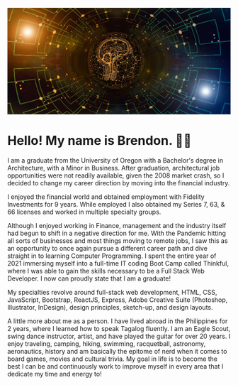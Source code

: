 ![Banner](/network-6511448_1920.jpg)


# Hello! My name is Brendon.  👋🏼


I am a graduate from the University of Oregon with a Bachelor's degree in Architecture, with a Minor in Business. After graduation, architectural job opportunities were not readily available, given the 2008 market crash, so I decided to change my career direction by moving into the financial industry.

I enjoyed the financial world and obtained employment with Fidelity Investments for 9 years. While employed I also obtained my Series 7, 63, & 66 licenses and worked in multiple specialty groups.

Although I enjoyed working in Finance, management and the industry itself had begun to shift in a negative direction for me.  With the Pandemic hitting all sorts of businesses and most things moving to remote jobs, I saw this as an opportunity to once again pursue a different career path and dive straight in to learning Computer Programming. I spent the entire year of 2021 immersing myself into a full-time IT coding Boot Camp called Thinkful, where I was able to gain the skills necessary to be a Full Stack Web Developer. I now can proudly state that I am a graduate!

My specialties revolve around full-stack web development, HTML, CSS, JavaScript, Bootstrap, ReactJS, Express, Adobe Creative Suite (Photoshop, Illustrator, InDesign), design principles, sketch-up, and design layouts.

A little more about me as a person. I have lived abroad in the Philippines for 2 years, where I learned how to speak Tagalog fluently. I am an Eagle Scout, swing dance instructor, artist, and have played the guitar for over 20 years. I enjoy traveling, camping, hiking, swimming, racquetball, astronomy, aeronautics, history and am basically the epitome of nerd when it comes to board games, movies and cultural trivia. My goal in life is to become the best I can be and continuously work to improve myself in every area that I dedicate my time and energy to!



<!--
**JacksonDynamics/JacksonDynamics** is a ✨ _special_ ✨ repository because its `README.md` (this file) appears on your GitHub profile.

Here are some ideas to get you started:

- 🔭 I’m currently working on ...
- 🌱 I’m currently learning ...
- 👯 I’m looking to collaborate on ...
- 🤔 I’m looking for help with ...
- 💬 Ask me about ...
- 📫 How to reach me: ...
- 😄 Pronouns: ...
- ⚡ Fun fact: ...
-->
